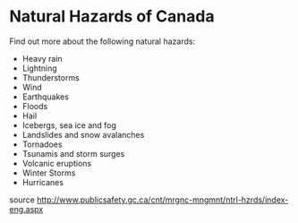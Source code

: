 # Natural Hazards of Canada

Find out more about the following natural hazards: 

- Heavy rain
- Lightning
- Thunderstorms
- Wind
- Earthquakes
- Floods
- Hail
- Icebergs, sea ice and fog
- Landslides and snow avalanches
- Tornadoes
- Tsunamis and storm surges
- Volcanic eruptions
- Winter Storms
- Hurricanes

source http://www.publicsafety.gc.ca/cnt/mrgnc-mngmnt/ntrl-hzrds/index-eng.aspx
